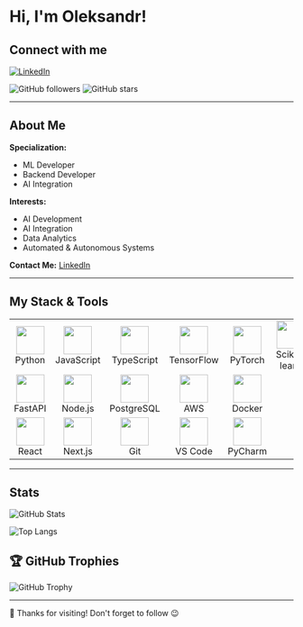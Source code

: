 #  Hi, I'm Oleksandr!

## Connect with me

[![LinkedIn](https://img.shields.io/badge/LinkedIn-Connect-blue?style=for-the-badge&logo=linkedin)](https://www.linkedin.com/in/hrabovyi/)

![GitHub followers](https://img.shields.io/github/followers/GeodeZister?style=social)
![GitHub stars](https://img.shields.io/github/stars/GeodeZister?style=social)

---

##  About Me

 **Specialization:**
- ML Developer
- Backend Developer
- AI Integration 

 **Interests:**
- AI Development 
- AI Integration 
- Data Analytics 
- Automated & Autonomous Systems 

 **Contact Me:** [LinkedIn](https://www.linkedin.com/in/hrabovyi/)

---

##  My Stack & Tools
<table>
  <tr>
    <td align="center"><img src="https://cdn.jsdelivr.net/gh/devicons/devicon/icons/python/python-original.svg" width="50"/><br>Python</td>
    <td align="center"><img src="https://cdn.jsdelivr.net/gh/devicons/devicon/icons/javascript/javascript-original.svg" width="50"/><br>JavaScript</td>
    <td align="center"><img src="https://cdn.jsdelivr.net/gh/devicons/devicon/icons/typescript/typescript-original.svg" width="50"/><br>TypeScript</td>
    <td align="center"><img src="https://cdn.jsdelivr.net/gh/devicons/devicon/icons/tensorflow/tensorflow-original.svg" width="50"/><br>TensorFlow</td>
    <td align="center"><img src="https://cdn.jsdelivr.net/gh/devicons/devicon/icons/pytorch/pytorch-original.svg" width="50"/><br>PyTorch</td>
    <td align="center"><img src="https://cdn.jsdelivr.net/gh/devicons/devicon/icons/scikitlearn/scikitlearn-original.svg" width="50"/><br>Scikit-learn</td>
  </tr>
  <tr>
    <td align="center"><img src="https://cdn.jsdelivr.net/gh/devicons/devicon/icons/fastapi/fastapi-original.svg" width="50"/><br>FastAPI</td>
    <td align="center"><img src="https://cdn.jsdelivr.net/gh/devicons/devicon/icons/nodejs/nodejs-original.svg" width="50"/><br>Node.js</td>
    <td align="center"><img src="https://cdn.jsdelivr.net/gh/devicons/devicon/icons/postgresql/postgresql-original.svg" width="50"/><br>PostgreSQL</td>
    <td align="center"><img src="https://cdn.jsdelivr.net/gh/devicons/devicon/icons/amazonwebservices/amazonwebservices-original-wordmark.svg" width="50"/><br>AWS</td>
    <td align="center"><img src="https://cdn.jsdelivr.net/gh/devicons/devicon/icons/docker/docker-original.svg" width="50"/><br>Docker</td>
  </tr>
  <tr>
    <td align="center"><img src="https://cdn.jsdelivr.net/gh/devicons/devicon/icons/react/react-original.svg" width="50"/><br>React</td>
    <td align="center"><img src="https://cdn.jsdelivr.net/gh/devicons/devicon/icons/nextjs/nextjs-original.svg" width="50"/><br>Next.js</td>
    <td align="center"><img src="https://cdn.jsdelivr.net/gh/devicons/devicon/icons/git/git-original.svg" width="50"/><br>Git</td>
    <td align="center"><img src="https://cdn.jsdelivr.net/gh/devicons/devicon/icons/vscode/vscode-original.svg" width="50"/><br>VS Code</td>
    <td align="center"><img src="https://cdn.jsdelivr.net/gh/devicons/devicon/icons/pycharm/pycharm-original.svg" width="50"/><br>PyCharm</td>
  </tr>
</table>

---

##  Stats

![GitHub Stats](https://github-readme-stats.vercel.app/api?username=GeodeZister&show_icons=true&theme=radical)

![Top Langs](https://github-readme-stats.vercel.app/api/top-langs/?username=GeodeZister&layout=compact)

## 🏆 GitHub Trophies

![GitHub Trophy](https://github-profile-trophy.vercel.app/?username=GeodeZister&theme=dracula)

---

🚀 Thanks for visiting! Don't forget to follow 😉

